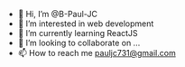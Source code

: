 - 👋 Hi, I’m @B-Paul-JC
- 👀 I’m interested in web development
- 🌱 I’m currently learning ReactJS
- 💞️ I’m looking to collaborate on ...
- 📫 How to reach me pauljc731@gmail.com

<!---
B-Paul-JC/B-Paul-JC is a ✨ special ✨ repository because its `README.md` (this file) appears on your GitHub profile.
You can click the Preview link to take a look at your changes.
--->
